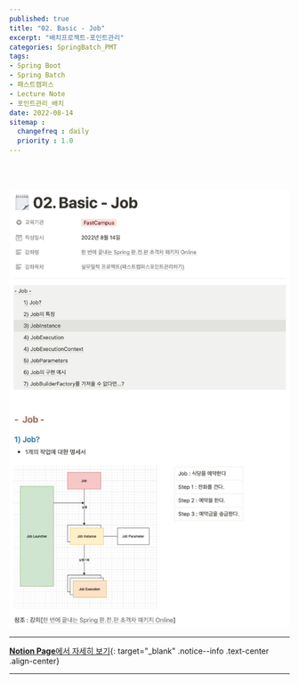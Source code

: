 ```yaml
---
published: true
title: "02. Basic - Job"
excerpt: "배치프로젝트-포인트관리"
categories: SpringBatch_PMT
tags: 
- Spring Boot
- Spring Batch
- 패스트캠퍼스 
- Lecture Note
- 포인트관리_배치
date: 2022-08-14
sitemap :
  changefreq : daily
  priority : 1.0
---
```

<br/>
<br/>

![2022-08-14-001](/assets/springBatch_pmt/2022-08-14-001.png)
  
---
[**Notion Page**에서 자세히 보기](https://pine-juice-8ba.notion.site/02-Basic-Job-4f0a29614d274ab1a395445ac460dfba){: target="_blank" .notice--info .text-center .align-center}

---

